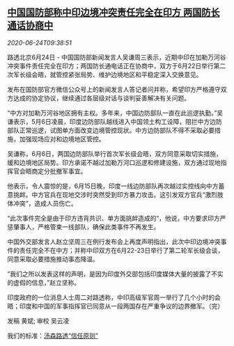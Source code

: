 <!--1592992494000-->
[中国国防部称中印边境冲突责任完全在印方 两国防长通话协商中](https://cn.reuters.com/article/china-mod-india-border-clash-0624-idCNKBS23V1DS)
------

<div><i>2020-06-24T09:38:51</i></div><div class="StandardArticleBody_body"><p>路透北京6月24日 - 中国国防部新闻发言人吴谦周三表示，近期中印在加勒万河谷冲突事件责任完全在印方；两国防长通电话正在协商中，双方于6月22日举行第二次军长级会晤，就管控紧张局势、维护边境地区和平稳定深入交换意见。 </p><p>发布在国防部官方微信公众号上的新闻发言人答记者问并称，希望印方严格遵守双方达成的协定协议，继续通过各层级对话与谈判妥善解决有关问题。 </p><p>“中方对加勒万河谷地区拥有主权。多年来，中国边防部队一直在此巡逻执勤。”吴谦表示，5月6日凌晨，印度边防部队越线进入中国领土构工设障，阻拦中方边防部队正常巡逻，试图单方面改变边境管控现状。中方边防部队不得不采取必要措施，加强现场应对和边境地区管控。 </p><p>吴谦称，6月6日，两国边防部队举行首次军长级会晤，双方同意采取切实措施，缓和边境地区局势。印方承诺不越过加勒万河口巡逻和修建设施，双方通过现地指挥官会晤商定分批撤军事宜。 </p><p>他表示，令人震惊的是，6月15日晚，印度一线边防部队再次越过实控线向中方蓄意挑衅。中方官兵在现地交涉时突然受到印方暴力攻击。这引发双方官兵“激烈肢体冲突”，造成人员伤亡。 </p><p>“此次事件完全是由于印方违背共识、单方面挑衅造成的“，他说，中方要求印方严惩肇事人，严格管束一线部队，确保此类事件不再发生。 </p><p>中国外交部发言人赵立坚周三在例行发布会上再度声明指出，此次中印边境冲突事件的责任完全不在中方；并称中印双方在6月22-23日举行了第二轮军长级会谈，同意采取必要措施推动事态降温。 </p><p>”我们之所以发表这样的声明，是因为印度外交部包括印度媒体大量的披露了不实的虚假的信息，”赵立坚称。 </p><p>印度政府的一位消息人士周二对路透称，中印高级军官周一举行了几个小时的会晤；印度和中国的军事指挥官已同意从一段两国存在严重争议的边界撤军。（完） </p><div class="Attribution_container"><div class="Attribution_attribution"><p class="Attribution_content">发稿 黄斌; 审校 吴云凌 </p></div></div><div class="StandardArticleBody_trustBadgeContainer"><span class="StandardArticleBody_trustBadgeTitle">我们的标准：</span><span class="trustBadgeUrl"><a href="https://www.thomsonreuters.cn/content/dam/openweb/documents/pdf/china/brochures/about-us-1.pdf">汤森路透“信任原则”</a></span></div></div>

